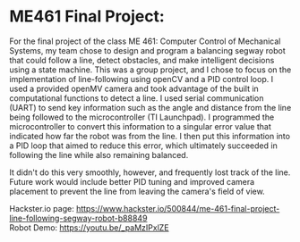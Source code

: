 # ME461 Final Project:

For the final project of the class ME 461: Computer Control of Mechanical Systems, my team chose to design and program a balancing segway robot that could follow a line, detect obstacles, and make intelligent decisions using a state machine. This was a group project, and I chose to focus on the implementation of line-following using openCV and a PID control loop. I used a provided openMV camera and took advantage of the built in computational functions to detect a line. I used serial communication (UART) to send key information such as the angle and distance from the line being followed to the microcontroller (TI Launchpad). I programmed the microcontroller to convert this information to a singular error value that indicated how far the robot was from the line. I then put this information into a PID loop that aimed to reduce this error, which ultimately succeeded in following the line while also remaining balanced.

It didn't do this very smoothly, however, and frequently lost track of the line. Future work would include better PID tuning and improved camera placement to prevent the line from leaving the camera's field of view.

Hackster.io page: https://www.hackster.io/500844/me-461-final-project-line-following-segway-robot-b88849 </br>
Robot Demo: https://youtu.be/_paMzIPxlZE
